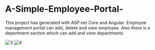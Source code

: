 # A-Simple-Employee-Portal-
This project has generated with ASP.net Core and Angular. Employee management portal can add, delete and view employee. Also there is a depertment section which can add and view departments.



![3](https://user-images.githubusercontent.com/31859127/124218812-cf64f780-db1c-11eb-99f7-4b5984814d85.JPG)
![4](https://user-images.githubusercontent.com/31859127/124218814-d0962480-db1c-11eb-878d-8475da4b2e5f.JPG)
